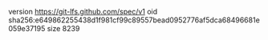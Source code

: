 version https://git-lfs.github.com/spec/v1
oid sha256:e649862255438d1f981cf99c89557bead0952776af5dca68496681e059e37195
size 8239
